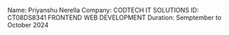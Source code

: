 Name: Priyanshu Nerella
Company: CODTECH IT SOLUTIONS
ID: CT08DS8341
FRONTEND WEB DEVELOPMENT
Duration: Semptember to October 2024
